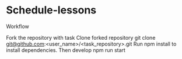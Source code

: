 # Schedule-lessons

Workflow

Fork the repository with task
Clone forked repository
git clone git@github.com:<user_name>/<task_repository>.git
Run npm install to install dependencies.
Then develop
npm run start